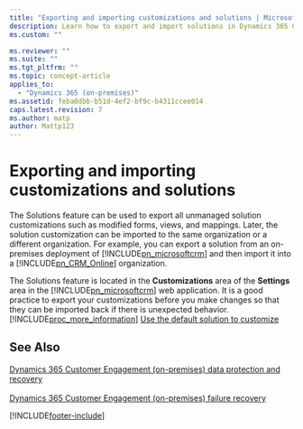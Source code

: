 ```yaml
---
title: "Exporting and importing customizations and solutions | Microsoft Docs"
description: Learn how to export and import solutions in Dynamics 365 Customer Engagement (on-premises)
ms.custom: ""

ms.reviewer: ""
ms.suite: ""
ms.tgt_pltfrm: ""
ms.topic: concept-article
applies_to: 
  - "Dynamics 365 (on-premises)"
ms.assetid: feba0dbb-b51d-4ef2-bf9c-b4311ccee014
caps.latest.revision: 7
ms.author: matp
author: Mattp123
---
```

# Exporting and importing customizations and solutions



The Solutions feature can be used to export all unmanaged solution customizations such as modified forms, views, and mappings. Later, the solution customization can be imported to the same organization or a different organization. For example, you can export a solution from an on-premises deployment of [!INCLUDE[pn_microsoftcrm](../includes/pn-microsoftcrm.md)] and then import it into a [!INCLUDE[pn_CRM_Online](../includes/pn-crm-online.md)] organization.  
  
 The Solutions feature is located in the **Customizations** area of the **Settings** area in the [!INCLUDE[pn_microsoftcrm](../includes/pn-microsoftcrm.md)] web application. It is a good practice to export your customizations before you make changes so that they can be imported back if there is unexpected behavior. [!INCLUDE[proc_more_information](../includes/proc-more-information.md)] [Use the default solution to customize](../customize/use-solutions-for-your-customizations.md)  
  
## See Also  
 [Dynamics 365 Customer Engagement (on-premises) data protection and recovery](microsoft-dynamics-365-data-protection-and-recovery.md) </br>  
 [Dynamics 365 Customer Engagement (on-premises) failure recovery](microsoft-dynamics-365-failure-recovery.md)



[!INCLUDE[footer-include](../../../includes/footer-banner.md)]

